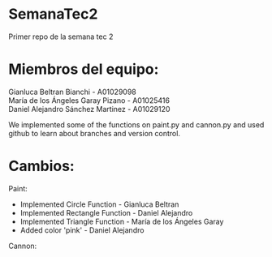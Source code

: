 # SemanaTec2

Primer repo de la semana tec 2

# Miembros del equipo:

Gianluca Beltran Bianchi - A01029098\
María de los Ángeles Garay Pizano - A01025416\
Daniel Alejandro Sánchez Martinez - A01029120

We implemented some of the functions on paint.py and cannon.py and used github to learn about branches and version control.

# Cambios:

Paint:  
- Implemented Circle Function - Gianluca Beltran
- Implemented Rectangle Function - Daniel Alejandro
- Implemented Triangle Function - María de los Ángeles Garay
- Added color 'pink' - Daniel Alejandro

Cannon:
	

